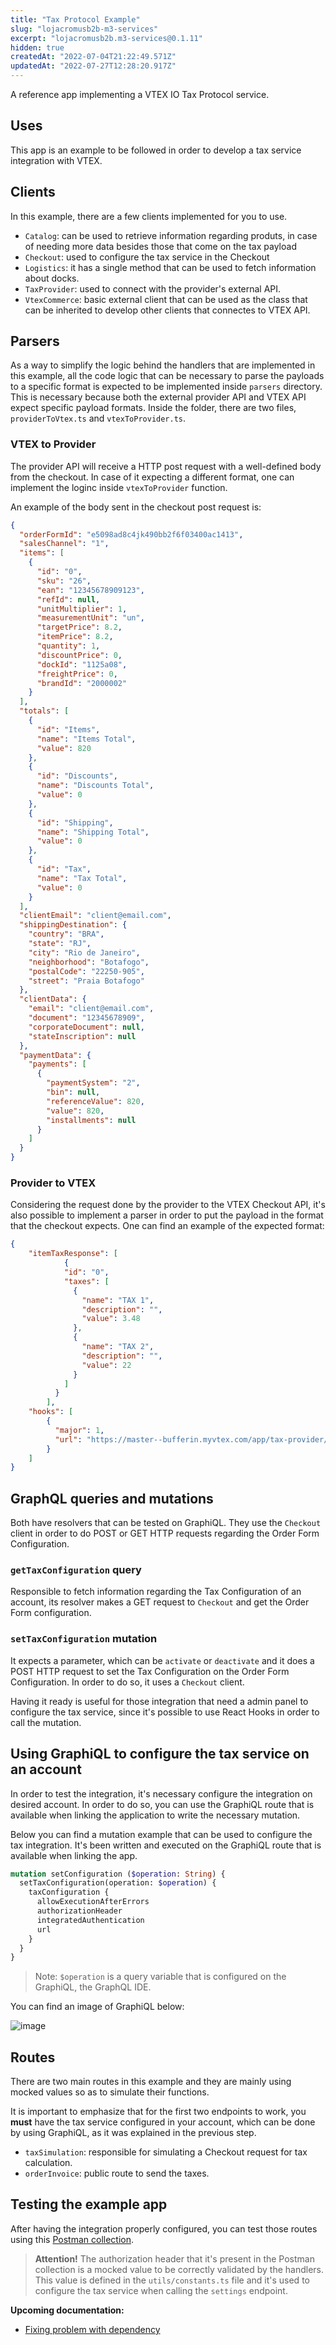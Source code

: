 ```yaml
---
title: "Tax Protocol Example"
slug: "lojacromusb2b-m3-services"
excerpt: "lojacromusb2b.m3-services@0.1.11"
hidden: true
createdAt: "2022-07-04T21:22:49.571Z"
updatedAt: "2022-07-27T12:28:20.917Z"
---
```

A reference app implementing a VTEX IO Tax Protocol service.

## Uses
This app is an example to be followed in order to develop a tax service integration with VTEX. 

## Clients
In this example, there are a few clients implemented for you to use.
- `Catalog`: can be used to retrieve information regarding produts, in case of needing more data besides those that come on the tax payload
- `Checkout`: used to configure the tax service in the Checkout
- `Logistics`: it has a single method that can be used to fetch information about docks.
- `TaxProvider`: used to connect with the provider's external API.
- `VtexCommerce`: basic external client that can be used as the class that can be inherited to develop other clients that connectes to VTEX API. 

## Parsers
As a way to simplify the logic behind the handlers that are implemented in this example, all the code logic that can be necessary to parse the payloads to a specific format is expected to be implemented inside `parsers` directory. This is necessary because both the external provider API and VTEX API expect specific payload formats. Inside the folder, there are two files, `providerToVtex.ts` and `vtexToProvider.ts`.

### VTEX to Provider
The provider API will receive a HTTP post request with a well-defined body from the checkout. In case of it expecting a different format, one can implement the loginc inside `vtexToProvider` function. 

An example of the body sent in the checkout post request is:
```json
{
  "orderFormId": "e5098ad8c4jk490bb2f6f03400ac1413",
  "salesChannel": "1",
  "items": [
    {
      "id": "0",
      "sku": "26",
      "ean": "12345678909123",
      "refId": null,
      "unitMultiplier": 1,
      "measurementUnit": "un",
      "targetPrice": 8.2,
      "itemPrice": 8.2,
      "quantity": 1,
      "discountPrice": 0,
      "dockId": "1125a08",
      "freightPrice": 0,
      "brandId": "2000002"
    }
  ],
  "totals": [
    {
      "id": "Items",
      "name": "Items Total",
      "value": 820
    },
    {
      "id": "Discounts",
      "name": "Discounts Total",
      "value": 0
    },
    {
      "id": "Shipping",
      "name": "Shipping Total",
      "value": 0
    },
    {
      "id": "Tax",
      "name": "Tax Total",
      "value": 0
    }
  ],
  "clientEmail": "client@email.com",
  "shippingDestination": {
    "country": "BRA",
    "state": "RJ",
    "city": "Rio de Janeiro",
    "neighborhood": "Botafogo",
    "postalCode": "22250-905",
    "street": "Praia Botafogo"
  },
  "clientData": {
    "email": "client@email.com",
    "document": "12345678909",
    "corporateDocument": null,
    "stateInscription": null
  },
  "paymentData": {
    "payments": [
      {
        "paymentSystem": "2",
        "bin": null,
        "referenceValue": 820,
        "value": 820,
        "installments": null
      }
    ]
  }
}
```

### Provider to VTEX
Considering the request done by the provider to the VTEX Checkout API, it's also possible to implement a parser in order to put the payload in the format that the checkout expects. One can find an example of the expected format:

```json
{
    "itemTaxResponse": [
			{
		    "id": "0",
		    "taxes": [
		      {
		        "name": "TAX 1",
		        "description": "",
		        "value": 3.48
		      },
		      {
		        "name": "TAX 2",
		        "description": "",
		        "value": 22
		      }
		    ]
		  }
		],
    "hooks": [
        {
          "major": 1,
          "url": "https://master--bufferin.myvtex.com/app/tax-provider/oms/invoice"
        }
    ]
}
```

## GraphQL queries and mutations
Both have resolvers that can be tested on GraphiQL. They use the `Checkout` client in order to do POST or GET HTTP requests regarding the Order Form Configuration.

### `getTaxConfiguration` query
Responsible to fetch information regarding the Tax Configuration of an account, its resolver makes a GET request to `Checkout` and get the Order Form configuration.

### `setTaxConfiguration` mutation
It expects a parameter, which can be `activate` or `deactivate` and it does a POST HTTP request to set the Tax Configuration on the Order Form Configuration. In order to do so, it uses a `Checkout` client. 

Having it ready is useful for those integration that need a admin panel to configure the tax service, since it's possible to use React Hooks in order to call the mutation.

## Using GraphiQL to configure the tax service on an account

In order to test the integration, it's necessary configure the integration on desired account. In order to do so, you can use the GraphiQL route that is available when linking the application to write the necessary mutation.

Below you can find a mutation example that can be used to configure the tax integration. It's been written and executed on the GraphiQL route that is available when linking the app.

```graphql
mutation setConfiguration ($operation: String) {
  setTaxConfiguration(operation: $operation) {
    taxConfiguration {
      allowExecutionAfterErrors
      authorizationHeader
      integratedAuthentication
      url
    }
  }
}
```
> Note: `$operation` is a query variable that is configured on the GraphiQL, the GraphQL IDE.

You can find an image of GraphiQL below:

![image](https://user-images.githubusercontent.com/19495917/89305970-a9ea1800-d645-11ea-9131-cab6efd34cf8.png)


## Routes
There are two main routes in this example and they are mainly using mocked values so as to simulate their functions.

It is important to emphasize that for the first two endpoints to work, you **must** have the tax service configured in your account, which can be done by using GraphiQL, as it was explained in the previous step.

- `taxSimulation`: responsible for simulating a Checkout request for tax calculation.
- `orderInvoice`: public route to send the taxes.

## Testing the example app

After having the integration properly configured, you can test those routes using this [Postman collection](https://www.getpostman.com/collections/3b2ee13b0cbba50e0809).

> **Attention!** The authorization header that it's present in the Postman collection is a mocked value to be correctly validated by the handlers. This value is defined in the `utils/constants.ts` file and it's used to configure the tax service when calling the `settings` endpoint.


**Upcoming documentation:**

 - [Fixing problem with dependency](https://github.com/vtex-apps/tax-protocol-example/pull/9)